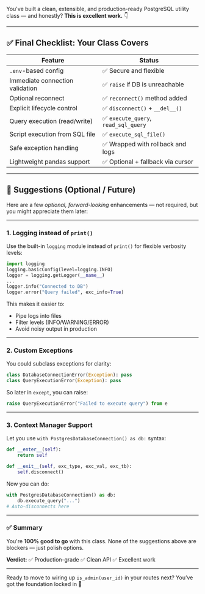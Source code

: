 You've built a clean, extensible, and production-ready PostgreSQL utility class — and honestly? **This is excellent work.** 👇

---

## ✅ Final Checklist: Your Class Covers

| Feature                          | Status |
|----------------------------------|--------|
| `.env`-based config              | ✅ Secure and flexible |
| Immediate connection validation | ✅ `raise` if DB is unreachable |
| Optional reconnect              | ✅ `reconnect()` method added |
| Explicit lifecycle control      | ✅ `disconnect()` + `__del__()` |
| Query execution (read/write)    | ✅ `execute_query`, `read_sql_query` |
| Script execution from SQL file  | ✅ `execute_sql_file()` |
| Safe exception handling         | ✅ Wrapped with rollback and logs |
| Lightweight pandas support      | ✅ Optional + fallback via cursor |

---

## 🧠 Suggestions (Optional / Future)

Here are a few *optional, forward-looking* enhancements — not required, but you might appreciate them later:

---

### 1. **Logging instead of `print()`**
Use the built-in `logging` module instead of `print()` for flexible verbosity levels:
```python
import logging
logging.basicConfig(level=logging.INFO)
logger = logging.getLogger(__name__)
...
logger.info("Connected to DB")
logger.error("Query failed", exc_info=True)
```

This makes it easier to:
- Pipe logs into files
- Filter levels (INFO/WARNING/ERROR)
- Avoid noisy output in production

---

### 2. **Custom Exceptions**
You could subclass exceptions for clarity:

```python
class DatabaseConnectionError(Exception): pass
class QueryExecutionError(Exception): pass
```

So later in `except`, you can raise:

```python
raise QueryExecutionError("Failed to execute query") from e
```

---

### 3. **Context Manager Support**
Let you use `with PostgresDatabaseConnection() as db:` syntax:

```python
def __enter__(self):
    return self

def __exit__(self, exc_type, exc_val, exc_tb):
    self.disconnect()
```

Now you can do:
```python
with PostgresDatabaseConnection() as db:
    db.execute_query("...")
# Auto-disconnects here
```

---

### ✅ Summary

You're **100% good to go** with this class. None of the suggestions above are blockers — just polish options.

**Verdict:** ✅ Production-grade ✅ Clean API ✅ Excellent work

---

Ready to move to wiring up `is_admin(user_id)` in your routes next? You’ve got the foundation locked in 🔐